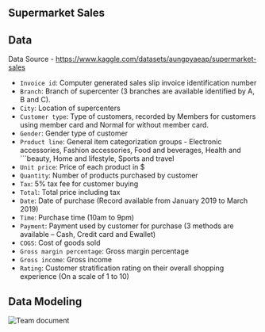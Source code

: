 ## Supermarket Sales


## Data

Data Source - https://www.kaggle.com/datasets/aungpyaeap/supermarket-sales

- ```Invoice id```: Computer generated sales slip invoice identification number
- ```Branch```: Branch of supercenter (3 branches are available identified by A, B and C).
- ```City```: Location of supercenters
- ```Customer type```: Type of customers, recorded by Members for customers using member card and Normal for without member card.
- ```Gender```: Gender type of customer
- ```Product line```: General item categorization groups - Electronic accessories, Fashion accessories, Food and beverages, Health and ```beauty, Home and lifestyle, Sports and travel
- ```Unit price```: Price of each product in $
- ```Quantity```: Number of products purchased by customer
- ```Tax```: 5% tax fee for customer buying
- ```Total```: Total price including tax
- ```Date```: Date of purchase (Record available from January 2019 to March 2019)
- ```Time```: Purchase time (10am to 9pm)
- ```Payment```: Payment used by customer for purchase (3 methods are available – Cash, Credit card and Ewallet)
- ```COGS```: Cost of goods sold
- ```Gross margin percentage```: Gross margin percentage
- ```Gross income```: Gross income
- ```Rating```: Customer stratification rating on their overall shopping experience (On a scale of 1 to 10)

## Data Modeling

![Team document](https://github.com/user-attachments/assets/f5d6c764-aa4c-4331-b7fd-93ab7ea8f21c)


